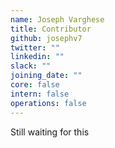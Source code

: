 ```yaml
---
name: Joseph Varghese
title: Contributor
github: josephv7
twitter: ""
linkedin: ""
slack: ""
joining_date: ""
core: false
intern: false
operations: false
---
```


Still waiting for this
